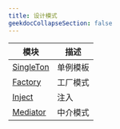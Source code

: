```yaml
---
title: 设计模式
geekdocCollapseSection: false
---
```


| 模块 | 描述 |
| - | - |
| [SingleTon](/DesignPattern/SingleTon) | 单例模板 |
| [Factory](/DesignPattern/Factory) | 工厂模式 |
| [Inject](/DesignPattern/Inject) | 注入 |
| [Mediator](/DesignPattern/Mediator) | 中介模式 |